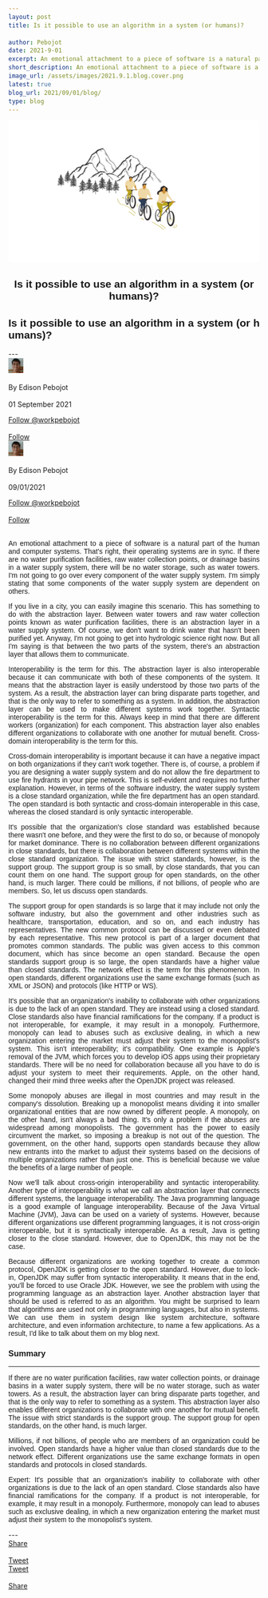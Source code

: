 ```yaml
---
layout: post
title: Is it possible to use an algorithm in a system (or humans)?

author: Pebojot
date: 2021-9-01
excerpt: An emotional attachment to a piece of software is a natural part of the human and computer systems. That's right, their operating systems are in sync. If there are no water purification facilities, raw water collection points, or drainage basins in a water supply system, there will be no water storage, such as water towers.
short_description: An emotional attachment to a piece of software is a natural part of the human and computer systems. That's right, their operating systems are in sync.
image_url: /assets/images/2021.9.1.blog.cover.png
latest: true
blog_url: 2021/09/01/blog/
type: blog
---
```

<img src="/assets/images/2021.9.1.blog.cover.png" class="rounded img-fluid">

<div class="desktop__size " style="text-align: center;font-family:sans-serif;word-spacing: 0px;">
    <h2>Is it possible to use an algorithm in a system (or humans)?</h2>
</div>
<div class="mobile__size " style="text-align: justify;word-break: break-all;font-family:sans-serif;word-spacing: 0px;">
    <h2>Is it possible to use an algorithm in a system (or humans)?</h2>
</div>
---

  <div class="desktop__size ">
    <div class="d-flex align-items-center">
      <div class="align-self-center">
        <small class="text-muted">
          <img src="/assets/images/2x2.webp" width="30" height="30" class="img-fluid rounded-circle"
            alt="Edison Pebojot">
        </small>
      </div>
      &nbsp;
      <div class="align-self-center">
        By Edison Pebojot
      </div>
      &nbsp;
      <div class="align-self-center">
        01 September 2021
      </div>
    </div>
    <p></p>
    <div class="d-flex align-items-center">
      <div class="align-self-center">
        <a href="https://twitter.com/workpebojot?ref_src=twsrc%5Etfw" class="twitter-follow-button" data-size="large"
          data-show-screen-name="false" data-show-count="false">Follow @workpebojot</a>
        <script async src="https://platform.twitter.com/widgets.js" charset="utf-8"></script>
      </div>
      &nbsp;
      <div class="align-self-center">
        <a class="github-button" href="https://github.com/workpebojot"
          data-color-scheme="no-preference: light; light: light; dark: light;" data-size="large"
          aria-label="Follow @workpebojot on GitHub">Follow</a>
      </div>
    </div>
  </div>


<div class="mobile__size">
    <div class="d-flex align-items-center">
        <div class="align-self-center">
            <small class="text-muted">
                <img src="/assets/images/2x2.webp" width="30" height="30" class="img-fluid rounded-circle"  alt="Edison Pebojot">
            </small>
        </div>
        &nbsp;
        <div class="align-self-center">
            By Edison Pebojot
        </div>
        &nbsp;
        <div class="align-self-center flex-grow-1">
            09/01/2021
        </div>
    </div>
    <p></p>
    <div class="d-flex align-items-center justify-content-start">
        <div class="align-self-center">
            <a href="https://twitter.com/workpebojot?ref_src=twsrc%5Etfw" class="twitter-follow-button align-self-center" data-show-screen-name="false" data-show-count="false">Follow @workpebojot</a><script async src="https://platform.twitter.com/widgets.js" charset="utf-8"></script>
        </div>
        &nbsp;
        <div class="align-self-center">
            <a class="github-button align-self-center" href="https://github.com/workpebojot" aria-label="Follow @workpebojot on GitHub">Follow</a>
        </div>
    </div>
</div>
<br />
<div style="text-align: justify;word-break: keep-all;font-family:sans-serif;">
    <p>
        An emotional attachment to a piece of software is a natural part of the human and computer systems. That's right, their operating systems are in sync. If there are no water purification facilities, raw water collection points, or drainage basins in a water supply system, there will be no water storage, such as water towers. I'm not going to go over every component of the water supply system. I'm simply stating that some components of the water supply system are dependent on others.
    </p>
    <p>
        If you live in a city, you can easily imagine this scenario. This has something to do with the abstraction layer. Between water towers and raw water collection points known as water purification facilities, there is an abstraction layer in a water supply system. Of course, we don't want to drink water that hasn't been purified yet. Anyway, I'm not going to get into hydrologic science right now. But all I'm saying is that between the two parts of the system, there's an abstraction layer that allows them to communicate.
    </p>
    <p>
        Interoperability is the term for this. The abstraction layer is also interoperable because it can communicate with both of these components of the system. It means that the abstraction layer is easily understood by those two parts of the system. As a result, the abstraction layer can bring disparate parts together, and that is the only way to refer to something as a system. In addition, the abstraction layer can be used to make different systems work together. Syntactic interoperability is the term for this. Always keep in mind that there are different workers (organization) for each component. This abstraction layer also enables different organizations to collaborate with one another for mutual benefit. Cross-domain interoperability is the term for this.
    </p>
    <p>
        Cross-domain interoperability is important because it can have a negative impact on both organizations if they can't work together. There is, of course, a problem if you are designing a water supply system and do not allow the fire department to use fire hydrants in your pipe network. This is self-evident and requires no further explanation. However, in terms of the software industry, the water supply system is a close standard organization, while the fire department has an open standard. The open standard is both syntactic and cross-domain interoperable in this case, whereas the closed standard is only syntactic interoperable.
    </p>
    <p>
        It's possible that the organization's close standard was established because there wasn't one before, and they were the first to do so, or because of monopoly for market dominance. There is no collaboration between different organizations in close standards, but there is collaboration between different systems within the close standard organization. The issue with strict standards, however, is the support group. The support group is so small, by close standards, that you can count them on one hand. The support group for open standards, on the other hand, is much larger. There could be millions, if not billions, of people who are members. So, let us discuss open standards.
    </p>
    <p>
        The support group for open standards is so large that it may include not only the software industry, but also the government and other industries such as healthcare, transportation, education, and so on, and each industry has representatives. The new common protocol can be discussed or even debated by each representative. This new protocol is part of a larger document that promotes common standards. The public was given access to this common document, which has since become an open standard. Because the open standards support group is so large, the open standards have a higher value than closed standards. The network effect is the term for this phenomenon. In open standards, different organizations use the same exchange formats (such as XML or JSON) and protocols (like HTTP or WS).
    </p>
    <p>
        It's possible that an organization's inability to collaborate with other organizations is due to the lack of an open standard. They are instead using a closed standard. Close standards also have financial ramifications for the company. If a product is not interoperable, for example, it may result in a monopoly. Furthermore, monopoly can lead to abuses such as exclusive dealing, in which a new organization entering the market must adjust their system to the monopolist's system. This isn't interoperability; it's compatibility. One example is Apple's removal of the JVM, which forces you to develop iOS apps using their proprietary standards. There will be no need for collaboration because all you have to do is adjust your system to meet their requirements. Apple, on the other hand, changed their mind three weeks after the OpenJDK project was released.
    </p>
    <p>
        Some monopoly abuses are illegal in most countries and may result in the company's dissolution. Breaking up a monopolist means dividing it into smaller organizational entities that are now owned by different people. A monopoly, on the other hand, isn't always a bad thing. It's only a problem if the abuses are widespread among monopolists. The government has the power to easily circumvent the market, so imposing a breakup is not out of the question. The government, on the other hand, supports open standards because they allow new entrants into the market to adjust their systems based on the decisions of multiple organizations rather than just one. This is beneficial because we value the benefits of a large number of people.
    </p>
    <p>
        Now we'll talk about cross-origin interoperability and syntactic interoperability. Another type of interoperability is what we call an abstraction layer that connects different systems, the language interoperability. The Java programming language is a good example of language interoperability. Because of the Java Virtual Machine (JVM), Java can be used on a variety of systems. However, because different organizations use different programming languages, it is not cross-origin interoperable, but it is syntactically interoperable. As a result, Java is getting closer to the close standard. However, due to OpenJDK, this may not be the case.
    </p>
    <p>
        Because different organizations are working together to create a common protocol, OpenJDK is getting closer to the open standard. However, due to lock-in, OpenJDK may suffer from syntactic interoperability. It means that in the end, you'll be forced to use Oracle JDK. However, we see the problem with using the programming language as an abstraction layer. Another abstraction layer that should be used is referred to as an algorithm. You might be surprised to learn that algorithms are used not only in programming languages, but also in systems. We can use them in system design like system architecture, software architecture, and even information architecture, to name a few applications. As a result, I'd like to talk about them on my blog next.
    </p>
    <h3>Summary</h3>
    <hr />
    <p>
        If there are no water purification facilities, raw water collection points, or drainage basins in a water supply system, there will be no water storage, such as water towers. As a result, the abstraction layer can bring disparate parts together, and that is the only way to refer to something as a system. This abstraction layer also enables different organizations to collaborate with one another for mutual benefit. The issue with strict standards is the support group. The support group for open standards, on the other hand, is much larger.
    </p>
    <p>
        Millions, if not billions, of people who are members of an organization could be involved. Open standards have a higher value than closed standards due to the network effect. Different organizations use the same exchange formats in open standards and protocols in closed standards.
    </p>
    <p>
        Expert: It's possible that an organization's inability to collaborate with other organizations is due to the lack of an open standard. Close standards also have financial ramifications for the company. If a product is not interoperable, for example, it may result in a monopoly. Furthermore, monopoly can lead to abuses such as exclusive dealing, in which a new organization entering the market must adjust their system to the monopolist's system.
    </p>
</div>
---
<div class="desktop__size ">
  <div class="d-flex align-items-center">
    <div class="align-self-center">
      <div class="fb-share-button align-self-center" style="vertical-align: super;top:-2px" data-href="https://www.pebojot.com/2021/09/01/blog/" data-layout="button" data-size="large"><a target="_blank" href="https://www.facebook.com/sharer/sharer.php?u=https%3A%2F%2Fdevelopers.facebook.com%2Fdocs%2Fplugins%2F&amp;src=sdkpreparse" class="fb-xfbml-parse-ignore">Share</a></div>
    </div>
    &nbsp;
    <div class="align-self-center">
      <a href="https://twitter.com/share?ref_src=twsrc%5Etfw" class="twitter-share-button" data-size="large"
        data-show-screen-name="false" data-show-count="false" data-via="workpebojot">Tweet</a>
      <script async src="https://platform.twitter.com/widgets.js" charset="utf-8"></script>
    </div>
  </div>
</div>

<div class="mobile__size">
    <div class="d-flex align-items-center justify-content-start">
        <div class="align-self-center">
            <a href="https://twitter.com/share?ref_src=twsrc%5Etfw" class="twitter-share-button align-self-center" data-show-screen-name="false" data-show-count="false" data-via="workpebojot">Tweet</a><script async src="https://platform.twitter.com/widgets.js" charset="utf-8"></script>
        </div>
        &nbsp;
        <div class="align-self-center">
            <div class="fb-share-button align-self-center" style="vertical-align: super;top:-2px" data-href="https://www.pebojot.com/2021/09/01/blog/" data-layout="button" data-size="small"><a target="_blank" href="https://www.facebook.com/sharer/sharer.php?u=https%3A%2F%2Fdevelopers.facebook.com%2Fdocs%2Fplugins%2F&amp;src=sdkpreparse" class="fb-xfbml-parse-ignore">Share</a></div>
        </div>
    </div>
</div>
<br />
<br />
<br />
<br />
<br />